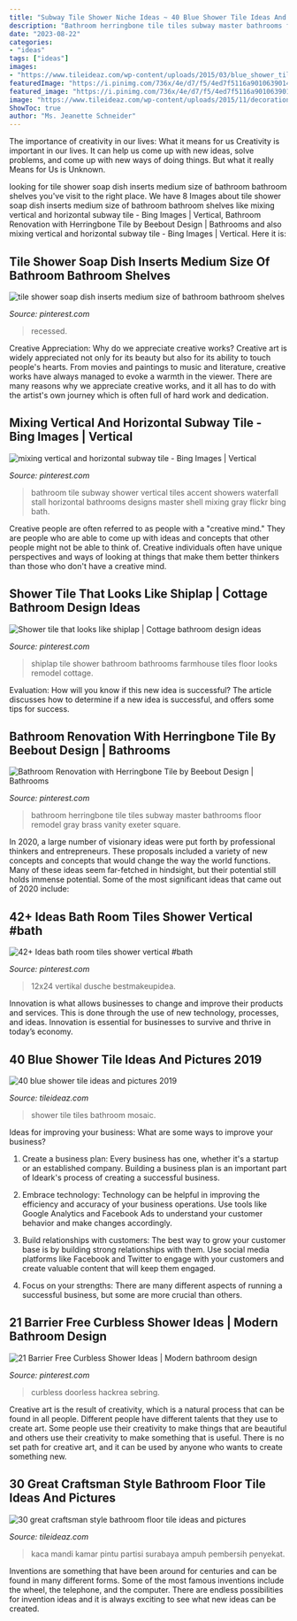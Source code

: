 ```yaml
---
title: "Subway Tile Shower Niche Ideas ~ 40 Blue Shower Tile Ideas And Pictures 2019"
description: "Bathroom herringbone tile tiles subway master bathrooms floor remodel gray brass vanity exeter square"
date: "2023-08-22"
categories:
- "ideas"
tags: ["ideas"]
images:
- "https://www.tileideaz.com/wp-content/uploads/2015/03/blue_shower_tile_18.jpg"
featuredImage: "https://i.pinimg.com/736x/4e/d7/f5/4ed7f5116a90106390144ccbf2386c07.jpg"
featured_image: "https://i.pinimg.com/736x/4e/d7/f5/4ed7f5116a90106390144ccbf2386c07.jpg"
image: "https://www.tileideaz.com/wp-content/uploads/2015/11/decorations-amazing-rectangle-shaped-white-subway-tile-bathroom-with-large-shower-room-design-that-have-corner-space-simple-wall-shelf-and-modern-white-toilet-furniture-ideas-magnificent-white-subway.jpg"
ShowToc: true
author: "Ms. Jeanette Schneider"
---
```



The importance of creativity in our lives: What it means for us
Creativity is important in our lives. It can help us come up with new ideas, solve problems, and come up with new ways of doing things. But what it really Means for Us is Unknown.

	

		
looking for tile shower soap dish inserts medium size of bathroom bathroom shelves you've visit to the right place. We have 8 Images about tile shower soap dish inserts medium size of bathroom bathroom shelves like mixing vertical and horizontal subway tile - Bing Images | Vertical, Bathroom Renovation with Herringbone Tile by Beebout Design | Bathrooms and also mixing vertical and horizontal subway tile - Bing Images | Vertical. Here it is:
		
    
## Tile Shower Soap Dish Inserts Medium Size Of Bathroom Bathroom Shelves

<img loading=lazy src="https://i.pinimg.com/736x/4e/d7/f5/4ed7f5116a90106390144ccbf2386c07.jpg" onerror="this.onerror=null;this.src='https://tse2.mm.bing.net/th?id=OIP.Z4xTntwsizDr5txY00HvVQHaJ3&amp;pid=15.1';" alt="tile shower soap dish inserts medium size of bathroom bathroom shelves">

_Source: pinterest.com_

>recessed. 

	

Creative Appreciation: Why do we appreciate creative works?
Creative art is widely appreciated not only for its beauty but also for its ability to touch people's hearts. From movies and paintings to music and literature, creative works have always managed to evoke a warmth in the viewer. There are many reasons why we appreciate creative works, and it all has to do with the artist's own journey which is often full of hard work and dedication.

    
## Mixing Vertical And Horizontal Subway Tile - Bing Images | Vertical

<img loading=lazy src="https://i.pinimg.com/736x/ff/ed/2c/ffed2c883a8fa5c4419b668814c82216.jpg" onerror="this.onerror=null;this.src='https://tse3.mm.bing.net/th?id=OIP.IZhTCkFxSXBnbnYQrINa_AAAAA&amp;pid=15.1';" alt="mixing vertical and horizontal subway tile - Bing Images | Vertical">

_Source: pinterest.com_

>bathroom tile subway shower vertical tiles accent showers waterfall stall horizontal bathrooms designs master shell mixing gray flickr bing bath. 

	

Creative people are often referred to as people with a "creative mind." They are people who are able to come up with ideas and concepts that other people might not be able to think of. Creative individuals often have unique perspectives and ways of looking at things that make them better thinkers than those who don't have a creative mind.

    
## Shower Tile That Looks Like Shiplap | Cottage Bathroom Design Ideas

<img loading=lazy src="https://i.pinimg.com/736x/0b/0e/05/0b0e0558ec46f9b89b865d3d7a053f78--self-adhesive-floor-tiles-adhesive-tiles.jpg" onerror="this.onerror=null;this.src='https://tse3.mm.bing.net/th?id=OIP.ww5dFXUSHexFuT_O7SA09QHaLH&amp;pid=15.1';" alt="Shower tile that looks like shiplap | Cottage bathroom design ideas">

_Source: pinterest.com_

>shiplap tile shower bathroom bathrooms farmhouse tiles floor looks remodel cottage. 

	

Evaluation: How will you know if this new idea is successful?
The article discusses how to determine if a new idea is successful, and offers some tips for success.

    
## Bathroom Renovation With Herringbone Tile By Beebout Design | Bathrooms

<img loading=lazy src="https://i.pinimg.com/736x/b2/6d/c7/b26dc765792e087900ed3824ab558ee6.jpg" onerror="this.onerror=null;this.src='https://tse1.mm.bing.net/th?id=OIP.Lr3o0VmiK60DUhdFvh7_mwHaJ4&amp;pid=15.1';" alt="Bathroom Renovation with Herringbone Tile by Beebout Design | Bathrooms">

_Source: pinterest.com_

>bathroom herringbone tile tiles subway master bathrooms floor remodel gray brass vanity exeter square. 

	

In 2020, a large number of visionary ideas were put forth by professional thinkers and entrepreneurs. These proposals included a variety of new concepts and concepts that would change the way the world functions. Many of these ideas seem far-fetched in hindsight, but their potential still holds immense potential. Some of the most significant ideas that came out of 2020 include: 

    
## 42+ Ideas Bath Room Tiles Shower Vertical #bath

<img loading=lazy src="https://i.pinimg.com/736x/8d/fb/63/8dfb639fde205aa69a77965ce39ac15e.jpg" onerror="this.onerror=null;this.src='https://tse3.mm.bing.net/th?id=OIP.Z1C6jUp7yeTNqfuraKT82AAAAA&amp;pid=15.1';" alt="42+ Ideas bath room tiles shower vertical #bath">

_Source: pinterest.com_

>12x24 vertikal dusche bestmakeupidea. 

	

Innovation is what allows businesses to change and improve their products and services. This is done through the use of new technology, processes, and ideas. Innovation is essential for businesses to survive and thrive in today’s economy.

    
## 40 Blue Shower Tile Ideas And Pictures 2019

<img loading=lazy src="https://www.tileideaz.com/wp-content/uploads/2015/03/blue_shower_tile_18.jpg" onerror="this.onerror=null;this.src='https://tse4.mm.bing.net/th?id=OIP.ZiH0InRJwn4TCINjqhI5ZgHaLH&amp;pid=15.1';" alt="40 blue shower tile ideas and pictures 2019">

_Source: tileideaz.com_

>shower tile tiles bathroom mosaic. 

	

Ideas for improving your business: What are some ways to improve your business?
1. Create a business plan: Every business has one, whether it's a startup or an established company. Building a business plan is an important part of Ideark's process of creating a successful business.
2. Embrace technology: Technology can be helpful in improving the efficiency and accuracy of your business operations. Use tools like Google Analytics and Facebook Ads to understand your customer behavior and make changes accordingly.

3. Build relationships with customers: The best way to grow your customer base is by building strong relationships with them. Use social media platforms like Facebook and Twitter to engage with your customers and create valuable content that will keep them engaged.

4. Focus on your strengths: There are many different aspects of running a successful business, but some are more crucial than others.

    
## 21 Barrier Free Curbless Shower Ideas | Modern Bathroom Design

<img loading=lazy src="https://i.pinimg.com/736x/56/02/4f/56024ff1b27521634fcec0fda294b983.jpg" onerror="this.onerror=null;this.src='https://tse4.mm.bing.net/th?id=OIP.fXzdBQD2S_unt2tjhjBW7QHaLE&amp;pid=15.1';" alt="21 Barrier Free Curbless Shower Ideas | Modern bathroom design">

_Source: pinterest.com_

>curbless doorless hackrea sebring. 

	

Creative art is the result of creativity, which is a natural process that can be found in all people. Different people have different talents that they use to create art. Some people use their creativity to make things that are beautiful and others use their creativity to make something that is useful. There is no set path for creative art, and it can be used by anyone who wants to create something new.

    
## 30 Great Craftsman Style Bathroom Floor Tile Ideas And Pictures

<img loading=lazy src="https://www.tileideaz.com/wp-content/uploads/2015/11/decorations-amazing-rectangle-shaped-white-subway-tile-bathroom-with-large-shower-room-design-that-have-corner-space-simple-wall-shelf-and-modern-white-toilet-furniture-ideas-magnificent-white-subway.jpg" onerror="this.onerror=null;this.src='https://tse3.mm.bing.net/th?id=OIP.rTQVezD0CBuKoqoKK9VUrwHaLH&amp;pid=15.1';" alt="30 great craftsman style bathroom floor tile ideas and pictures">

_Source: tileideaz.com_

>kaca mandi kamar pintu partisi surabaya ampuh pembersih penyekat. 

	

Inventions are something that have been around for centuries and can be found in many different forms. Some of the most famous inventions include the wheel, the telephone, and the computer. There are endless possibilities for invention ideas and it is always exciting to see what new ideas can be created.

